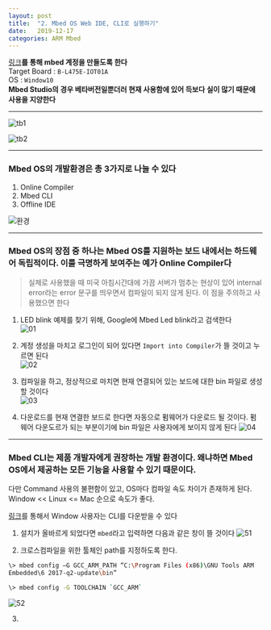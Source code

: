 ```yaml
---
layout: post
title:  "2. Mbed OS Web IDE, CLI로 실행하기"
date:   2019-12-17
categories: ARM Mbed
---
```


[링크](https://os.mbed.com/)__를 통해 mbed 계정을 만들도록 한다__  
Target Board : `B-L475E-IOT01A`  
OS : `Window10`  
__Mbed Studio의 경우 베타버전일뿐더러 현재 사용함에 있어 득보다 실이 많기 때문에 사용을 지양한다__  

---

![tb1](https://drive.google.com/uc?id=19vF6KiMVYjbJai7uZffyxd4oQAZiyYxN)

![tb2](https://drive.google.com/uc?id=17jraeQn9UEKEZoUzLeViPwXTxMAgdBkp)

---

### Mbed OS의 개발환경은 총 3가지로 나눌 수 있다
  1. Online Compiler
  2. Mbed CLI
  3. Offline IDE

  ![환경](https://drive.google.com/uc?id=1l5QbwlUQlkrrU34yQiqyvbB0gx69d9K3)

---

### Mbed OS의 장점 중 하나는 Mbed OS를 지원하는 보드 내에서는 하드웨어 독립적이다. 이를 극명하게 보여주는 예가 Online Compiler다

> 실제로 사용했을 때 미국 아침시간대에 가끔 서버가 멈추는 현상이 있어 internal error라는 error 문구를 띄우면서 컴파일이 되지 않게 된다. 이 점을 주의하고 사용했으면 한다


1. LED blink 예제를 찾기 위해, Google에 Mbed Led blink라고 검색한다  
  ![01](https://drive.google.com/uc?id=14j-AhJkKVEEWq7DLmGZ7RY9Mo_NlQ9_t)  


2. 계정 생성을 마치고 로그인이 되어 있다면 `Import into Compiler`가 뜰 것이고 누르면 된다  
  ![02](https://drive.google.com/uc?id=1hATwMPQaYe950R5cGBp4L6xw7mHkHW8o)  


3. 컴파일을 하고, 정상적으로 마치면 현재 연결되어 있는 보드에 대한 bin 파일로 생성할 것이다  
  ![03](https://drive.google.com/uc?id=1uM1bCaxjhB__P3Hciqt3YEFGuyBa9ZxH)  

4. 다운로드를 현재 연결한 보드로 한다면 자동으로 펌웨어가 다운로드 될 것이다. 펌웨어 다운도르가 되는 부분이기에 bin 파일은 사용자에게 보이지 않게 된다
  ![04](https://drive.google.com/uc?id=1_it1ehhWNCd-8hpPdmRfCZ427WpjrE67)

---

### Mbed CLI는 제품 개발자에게 권장하는 개발 환경이다. 왜냐하면 Mbed OS에서 제공하는 모든 기능을 사용할 수 있기 때문이다.


다만 Command 사용의 불편함이 있고, OS마다 컴파일 속도 차이가 존재하게 된다.  
Window << Linux <= Mac 순으로 속도가 좋다.  

[링크](https://github.com/ARMmbed/mbed-cli-windows-installer/releases/tag/v0.4.10)를 통해서 Window 사용자는 CLI를 다운받을 수 있다


1. 설치가 올바르게 되었다면 `mbed`라고 입력하면 다음과 같은 창이 뜰 것이다
  ![51]()


2. 크로스컴파일을 위한 툴체인 path를 지정하도록 한다.
  ```bash
  \> mbed config –G GCC_ARM_PATH “C:\Program Files (x86)\GNU Tools ARM
  Embedded\6 2017-q2-update\bin”

  \> mbed config -G TOOLCHAIN `GCC_ARM`
  ```

  ![52]()

3.
